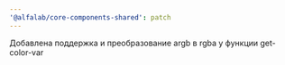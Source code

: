 ```yaml
---
'@alfalab/core-components-shared': patch
---
```


Добавлена поддержка и преобразование argb в rgba у функции get-color-var
